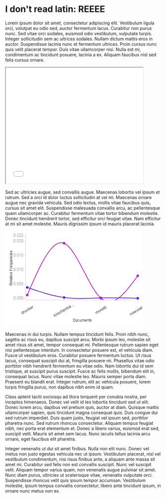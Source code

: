 # I don't read latin: REEEE
Lorem ipsum dolor sit amet, consectetur adipiscing elit. Vestibulum ligula orci, volutpat eu odio sed, auctor fermentum lacus. Curabitur non purus nunc. Sed vitae orci sodales, euismod odio vestibulum, vulputate turpis. Integer sollicitudin sem ac ultrices sodales. Nullam dictum mattis eros in auctor. Suspendisse lacinia nunc et fermentum ultrices. Proin cursus nunc quis velit placerat tempor. Duis vitae ullamcorper nisi. Nulla est mi, condimentum ac tincidunt posuere, lacinia a ex. Aliquam faucibus nisl sed felis cursus ornare.

<iframe style='width: 443px; height: 373px;' src='//voyant-tools.org/tool/Trends/?bins=4&corpus=119a8ebc983d981470aa1263694db0ce'></iframe>

Sed ac ultricies augue, sed convallis augue. Maecenas lobortis vel ipsum et rutrum. Sed a orci id dolor luctus sollicitudin at vel mi. Maecenas ornare augue nec gravida vehicula. Sed odio lectus, mollis vitae faucibus quis, cursus sit amet elit. Suspendisse malesuada convallis arcu, ac pellentesque quam ullamcorper ac. Curabitur fermentum vitae tortor bibendum molestie. Donec tincidunt hendrerit tortor, sed efficitur orci feugiat vitae. Nam efficitur at mi sit amet molestie. Mauris dignissim ipsum id mauris placerat lacinia.

![](images/CHARRT.png)

Maecenas in dui turpis. Nullam tempus tincidunt felis. Proin nibh nunc, sagittis ac risus eu, dapibus suscipit arcu. Morbi ipsum leo, molestie sit amet risus sit amet, tempor consequat mi. Pellentesque rutrum sapien eget nisi pellentesque interdum. In consectetur posuere est, et vehicula diam. Fusce ut vestibulum eros. Curabitur posuere fermentum luctus. Ut risus lacus, consequat suscipit dui at, fringilla posuere mi. Phasellus vitae odio porttitor nibh hendrerit fermentum eu vitae odio. Nam lobortis dui id sem tristique, at suscipit purus suscipit. Fusce ac felis mollis, bibendum elit in, consequat lacus. Nunc vitae molestie leo. Mauris semper porta diam. Praesent eu blandit erat. Integer rutrum, elit ac vehicula posuere, lorem turpis fringilla purus, non dapibus nibh enim id quam.

Class aptent taciti sociosqu ad litora torquent per conubia nostra, per inceptos himenaeos. Donec vel velit id leo lobortis tincidunt sed ut elit. Donec lorem arcu, dapibus vel pretium quis, auctor at diam. Quisque mattis ullamcorper sapien, quis tincidunt magna consequat quis. Duis congue dui sed rutrum imperdiet. Duis quam justo, feugiat vel ipsum sed, porttitor pharetra nunc. Sed rutrum rhoncus consectetur. Aliquam tempus feugiat nibh, nec porta erat elementum et. Donec a libero varius, euismod erat sed, suscipit velit. Mauris sit amet sem lacus. Nunc iaculis tellus lacinia arcu ornare, eget faucibus elit pharetra.

Integer venenatis ut dui sit amet finibus. Nulla non elit nunc. Donec vel metus non justo egestas vehicula nec ut ipsum. Vestibulum placerat, nisl vel vestibulum condimentum, nisi risus finibus ante, a aliquam ante massa sit amet mi. Curabitur sed felis non est convallis suscipit. Nunc vel suscipit velit. Aliquam tempor varius quam, non venenatis augue pulvinar sit amet. Nunc diam purus, ultricies ut scelerisque vitae, venenatis vulputate orci. Suspendisse rhoncus velit quis ipsum tempor accumsan. Vestibulum molestie, ipsum tempus convallis consectetur, libero ante tincidunt ipsum, in ornare nunc metus non ex.
